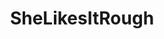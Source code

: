 ---
title: SheLikesItRough
crosslinks:
- nsfw
- PornstarsXxx
- GIFS_WEBM_NEW_PORN
- SauceForGif
- meetpornstar
- dirtysmall
- FullNelson
- pornID
- AskReddit
- frontdoggystyle
- loreleilee
- gag_spit
- anal
- theSourcer
- NSFWFunny
- deepthroat
- PushHerHead
- NSFW_Plowcam
- SkinnyAnal
---